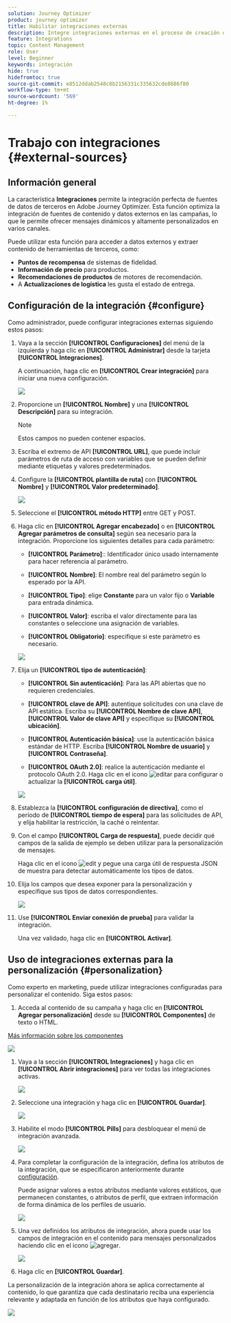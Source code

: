 ```yaml
---
solution: Journey Optimizer
product: journey optimizer
title: Habilitar integraciones externas
description: Integre integraciones externas en el proceso de creación de canales para enriquecer el contenido con información personalizada y dinámica
feature: Integrations
topic: Content Management
role: User
level: Beginner
keywords: integración
hide: true
hidefromtoc: true
source-git-commit: e8512ddab2548c8b2156331c335632cde8686f80
workflow-type: tm+mt
source-wordcount: '569'
ht-degree: 1%

---
```


# Trabajo con integraciones {#external-sources}

## Información general

La característica **Integraciones** permite la integración perfecta de fuentes de datos de terceros en Adobe Journey Optimizer. Esta función optimiza la integración de fuentes de contenido y datos externos en las campañas, lo que le permite ofrecer mensajes dinámicos y altamente personalizados en varios canales.

Puede utilizar esta función para acceder a datos externos y extraer contenido de herramientas de terceros, como:

* **Puntos de recompensa** de sistemas de fidelidad.
* **Información de precio** para productos.
* **Recomendaciones de productos** de motores de recomendación.
* A **Actualizaciones de logística** les gusta el estado de entrega.

## Configuración de la integración {#configure}

Como administrador, puede configurar integraciones externas siguiendo estos pasos:

1. Vaya a la sección **[!UICONTROL Configuraciones]** del menú de la izquierda y haga clic en **[!UICONTROL Administrar]** desde la tarjeta **[!UICONTROL Integraciones]**.

   A continuación, haga clic en **[!UICONTROL Crear integración]** para iniciar una nueva configuración.

   ![](assets/external-integration-config-1.png)

1. Proporcione un **[!UICONTROL Nombre]** y una **[!UICONTROL Descripción]** para su integración.

   >[!NOTE]
   >
   >Estos campos no pueden contener espacios.

1. Escriba el extremo de API **[!UICONTROL URL]**, que puede incluir parámetros de ruta de acceso con variables que se pueden definir mediante etiquetas y valores predeterminados.

1. Configure la **[!UICONTROL plantilla de ruta]** con **[!UICONTROL Nombre]** y **[!UICONTROL Valor predeterminado]**.

   ![](assets/external-integration-config-2.png)

1. Seleccione el **[!UICONTROL método HTTP]** entre GET y POST.

1. Haga clic en **[!UICONTROL Agregar encabezado]** o en **[!UICONTROL Agregar parámetros de consulta]** según sea necesario para la integración. Proporcione los siguientes detalles para cada parámetro:

   * **[!UICONTROL Parámetro]**:: Identificador único usado internamente para hacer referencia al parámetro.

   * **[!UICONTROL Nombre]**: El nombre real del parámetro según lo esperado por la API.

   * **[!UICONTROL Tipo]**: elige **Constante** para un valor fijo o **Variable** para entrada dinámica.

   * **[!UICONTROL Valor]**: escriba el valor directamente para las constantes o seleccione una asignación de variables.

   * **[!UICONTROL Obligatorio]**: especifique si este parámetro es necesario.

   ![](assets/external-integration-config-3.png)

1. Elija un **[!UICONTROL tipo de autenticación]**:

   * **[!UICONTROL Sin autenticación]**: Para las API abiertas que no requieren credenciales.

   * **[!UICONTROL clave de API]**: autentique solicitudes con una clave de API estática. Escriba su **[!UICONTROL Nombre de clave API]**, **[!UICONTROL Valor de clave API]** y especifique su **[!UICONTROL ubicación]**.

   * **[!UICONTROL Autenticación básica]**: use la autenticación básica estándar de HTTP. Escriba **[!UICONTROL Nombre de usuario]** y **[!UICONTROL Contraseña]**.

   * **[!UICONTROL OAuth 2.0]**: realice la autenticación mediante el protocolo OAuth 2.0. Haga clic en el icono ![editar](assets/do-not-localize/Smock_Edit_18_N.svg) para configurar o actualizar la **[!UICONTROL carga útil]**.

   ![](assets/external-integration-config-4.png)

1. Establezca la **[!UICONTROL configuración de directiva]**, como el período de **[!UICONTROL tiempo de espera]** para las solicitudes de API, y elija habilitar la restricción, la caché o reintentar.

1. Con el campo **[!UICONTROL Carga de respuesta]**, puede decidir qué campos de la salida de ejemplo se deben utilizar para la personalización de mensajes.

   Haga clic en el icono ![edit](assets/do-not-localize/Smock_Edit_18_N.svg) y pegue una carga útil de respuesta JSON de muestra para detectar automáticamente los tipos de datos.

1. Elija los campos que desea exponer para la personalización y especifique sus tipos de datos correspondientes.

   ![](assets/external-integration-config-5.png)

1. Use **[!UICONTROL Enviar conexión de prueba]** para validar la integración.

   Una vez validado, haga clic en **[!UICONTROL Activar]**.

## Uso de integraciones externas para la personalización {#personalization}

Como experto en marketing, puede utilizar integraciones configuradas para personalizar el contenido. Siga estos pasos:

1. Acceda al contenido de su campaña y haga clic en **[!UICONTROL Agregar personalización]** desde su **[!UICONTROL Componentes]** de texto o HTML.

[Más información sobre los componentes](../email/content-components.md)

   ![](assets/external-integration-content-1.png)

1. Vaya a la sección **[!UICONTROL Integraciones]** y haga clic en **[!UICONTROL Abrir integraciones]** para ver todas las integraciones activas.

   ![](assets/external-integration-content-2.png)

1. Seleccione una integración y haga clic en **[!UICONTROL Guardar]**.

   ![](assets/external-integration-content-3.png)

1. Habilite el modo **[!UICONTROL Pills]** para desbloquear el menú de integración avanzada.

   ![](assets/external-integration-content-4.png)

1. Para completar la configuración de la integración, defina los atributos de la integración, que se especificaron anteriormente durante [configuración](#configure).

   Puede asignar valores a estos atributos mediante valores estáticos, que permanecen constantes, o atributos de perfil, que extraen información de forma dinámica de los perfiles de usuario.

   ![](assets/external-integration-content-5.png)

1. Una vez definidos los atributos de integración, ahora puede usar los campos de integración en el contenido para mensajes personalizados haciendo clic en el icono ![agregar](assets/do-not-localize/Smock_Add_18_N.svg).

   ![](assets/external-integration-content-6.png)

1. Haga clic en **[!UICONTROL Guardar]**.

La personalización de la integración ahora se aplica correctamente al contenido, lo que garantiza que cada destinatario reciba una experiencia relevante y adaptada en función de los atributos que haya configurado.

![](assets/external-integration-content-7.png)





